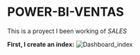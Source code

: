 # POWER-BI-VENTAS

This is a proyect I been working of *SALES*


**First, I create an index:**
![Dashboard_index](https://user-images.githubusercontent.com/84233996/210105458-fb622226-86be-4026-af5f-74b03a81e491.PNG)
